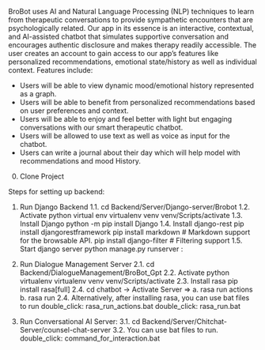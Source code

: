 BroBot uses AI and Natural Language Processing (NLP) techniques to learn from therapeutic 
conversations to provide sympathetic encounters that are psychologically related. Our app in its 
essence is an interactive, contextual, and AI-assisted chatbot that simulates supportive 
conversation and encourages authentic disclosure and makes therapy readily accessible. The user 
creates an account to gain access to our app’s features like personalized recommendations, 
emotional state/history as well as individual context.
Features include:
- Users will be able to view dynamic mood/emotional history represented as a graph.
- Users will be able to benefit from personalized recommendations based on user preferences and 
context.
- Users will be able to enjoy and feel better with light but engaging conversations with our smart 
therapeutic chatbot.
- Users will be allowed to use text as well as voice as input for the chatbot.
- Users can write a journal about their day which will help model with recommendations and 
mood History.


0. Clone Project

Steps for setting up backend:

1. Run Django Backend
	1.1. cd Backend/Server/Django-server/Brobot
	1.2. Activate python virtual env
		virtualenv venv
		venv/Scripts/activate
	1.3. Install Django
		python -m pip install Django
	1.4. Install django-rest
		pip install djangorestframework
		pip install markdown       # Markdown support for the browsable API.
		pip install django-filter  # Filtering support
	1.5. Start django server
		python manage.py runserver <ip>:<port>
		
2. Run Dialogue Management Server
	2.1. cd Backend/DialogueManagement/BroBot_Gpt
	2.2. Activate python virtualenv
		virtualenv venv 
		venv/Scripts/activate
	2.3. Install rasa
		pip install rasa[full]
	2.4. cd chatbot -> Activate Server => a. rasa run actions b. rasa run
	2.4. Alternatively, after installing rasa, you can use bat files to run
		double_click: rasa_run_actions.bat
		double_click: rasa_run.bat

3.	Run Conversational AI Server:
	3.1. cd Backend/Server/Chitchat-Server/counsel-chat-server
	3.2. You can use bat files to run.
		double_click: command_for_interaction.bat
	
